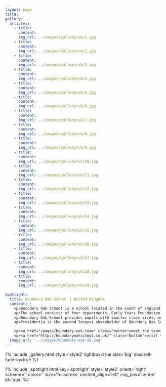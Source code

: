 ```yaml
---
layout: page
title: 
gallery:
  articles:
    - title: 
      content: 
      img_url: ../images/gallery/uk/1.jpg
    - title: 
      content: 
      img_url: ../images/gallery/uk/2.jpg
    - title: 
      content: 
      img_url: ../images/gallery/uk/3.jpg
    - title: 
      content: 
      img_url: ../images/gallery/uk/4.jpg
    - title: 
      content: 
      img_url: ../images/gallery/uk/5.jpg
    - title: 
      content: 
      img_url: ../images/gallery/uk/6.jpg
    - title: 
      content: 
      img_url: ../images/gallery/uk/7.jpg
    - title: 
      content: 
      img_url: ../images/gallery/uk/8.jpg
    - title: 
      content: 
      img_url: ../images/gallery/uk/9.jpg
    - title: 
      content: 
      img_url: ../images/gallery/uk/10.jpg
    - title: 
      content: 
      img_url: ../images/gallery/uk/11.jpg
    - title: 
      content: 
      img_url: ../images/gallery/uk/12.jpg
    - title: 
      content: 
      img_url: ../images/gallery/uk/13.jpg
    - title: 
      content: 
      img_url: ../images/gallery/uk/14.jpg
    - title: 
      content: 
      img_url: ../images/gallery/uk/15.jpg
    - title: 
      content: 
      img_url: ../images/gallery/uk/16.jpg
    - title: 
      content: 
      img_url: ../images/gallery/uk/17.jpg
    - title: 
      content: 
      img_url: ../images/gallery/uk/18.jpg
    - title: 
      content: 
      img_url: ../images/gallery/uk/19.jpg
    
spotlight:
  title: Boundary Oak School | United Kingdom
  content: |
    <p>Boundary Oak School is a school located in the south of England with over 200 pupils aged between 2 to 16 years old. </p>
    <p>The school consists of four departments: Early Years Foundation Stage (aged 2 to 5 years), Pre-Prep (5 to 8 years), (iii) Prep (aged 8 to 11 years), and Senior (aged 11 to 16 years). Further, the school has a boarding house catering to pupils from Year 3 to Year 9.</p>
    <p>Boundary Oak School provides pupils with smaller class sizes, more tailored curriculum, and staff with better teaching qualifications as compared with state-funded schools in the local area. </p>
    <p>Providentia is the second largest shareholder of Boundary Oak School</p>

    <p><a href="/pages/boundary-oak-team" class="button">meet the team</a></p>
    <p><a href="http://boundaryoakschool.co.uk/" class="button">visit the schools</a></p>
  image_url: '../images/boundary-oak-uk.png'
---
```


{% include _gallery.html style='style2' lightbox=true size='big' onscroll-fade-in=true %}

{% include _spotlight.html key='spotlight' style='style2' orient='right' scheme='' color='' size='fullscreen' content_align='left' img_pos='center' id='aus' %}
